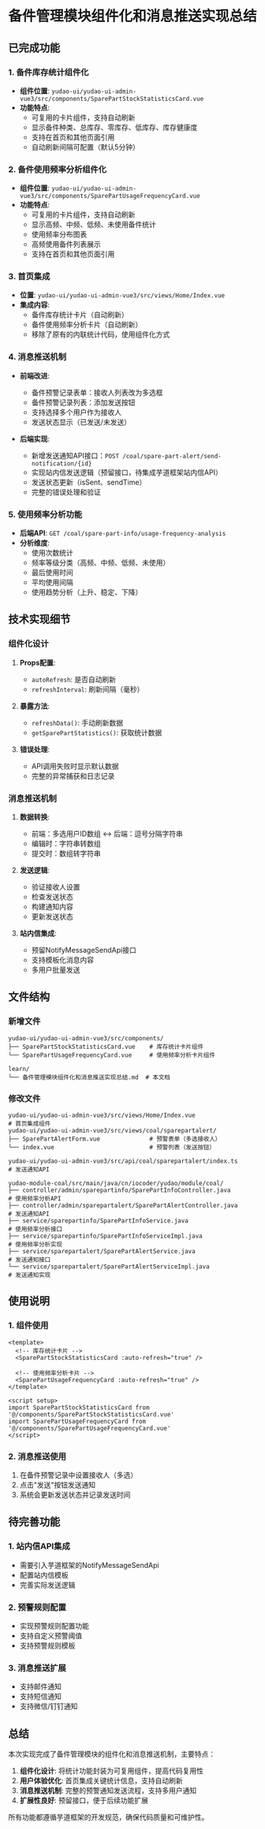 # 备件管理模块组件化和消息推送实现总结

## 已完成功能

### 1. 备件库存统计组件化
- **组件位置**: `yudao-ui/yudao-ui-admin-vue3/src/components/SparePartStockStatisticsCard.vue`
- **功能特点**:
  - 可复用的卡片组件，支持自动刷新
  - 显示备件种类、总库存、零库存、低库存、库存健康度
  - 支持在首页和其他页面引用
  - 自动刷新间隔可配置（默认5分钟）

### 2. 备件使用频率分析组件化
- **组件位置**: `yudao-ui/yudao-ui-admin-vue3/src/components/SparePartUsageFrequencyCard.vue`
- **功能特点**:
  - 可复用的卡片组件，支持自动刷新
  - 显示高频、中频、低频、未使用备件统计
  - 使用频率分布图表
  - 高频使用备件列表展示
  - 支持在首页和其他页面引用

### 3. 首页集成
- **位置**: `yudao-ui/yudao-ui-admin-vue3/src/views/Home/Index.vue`
- **集成内容**:
  - 备件库存统计卡片（自动刷新）
  - 备件使用频率分析卡片（自动刷新）
  - 移除了原有的内联统计代码，使用组件化方式

### 4. 消息推送机制
- **前端改进**:
  - 备件预警记录表单：接收人列表改为多选框
  - 备件预警记录列表：添加发送按钮
  - 支持选择多个用户作为接收人
  - 发送状态显示（已发送/未发送）

- **后端实现**:
  - 新增发送通知API接口：`POST /coal/spare-part-alert/send-notification/{id}`
  - 实现站内信发送逻辑（预留接口，待集成芋道框架站内信API）
  - 发送状态更新（isSent、sendTime）
  - 完整的错误处理和验证

### 5. 使用频率分析功能
- **后端API**: `GET /coal/spare-part-info/usage-frequency-analysis`
- **分析维度**:
  - 使用次数统计
  - 频率等级分类（高频、中频、低频、未使用）
  - 最后使用时间
  - 平均使用间隔
  - 使用趋势分析（上升、稳定、下降）

## 技术实现细节

### 组件化设计
1. **Props配置**:
   - `autoRefresh`: 是否自动刷新
   - `refreshInterval`: 刷新间隔（毫秒）

2. **暴露方法**:
   - `refreshData()`: 手动刷新数据
   - `getSparePartStatistics()`: 获取统计数据

3. **错误处理**:
   - API调用失败时显示默认数据
   - 完整的异常捕获和日志记录

### 消息推送机制
1. **数据转换**:
   - 前端：多选用户ID数组 ↔ 后端：逗号分隔字符串
   - 编辑时：字符串转数组
   - 提交时：数组转字符串

2. **发送逻辑**:
   - 验证接收人设置
   - 检查发送状态
   - 构建通知内容
   - 更新发送状态

3. **站内信集成**:
   - 预留NotifyMessageSendApi接口
   - 支持模板化消息内容
   - 多用户批量发送

## 文件结构

### 新增文件
```
yudao-ui/yudao-ui-admin-vue3/src/components/
├── SparePartStockStatisticsCard.vue    # 库存统计卡片组件
└── SparePartUsageFrequencyCard.vue     # 使用频率分析卡片组件

learn/
└── 备件管理模块组件化和消息推送实现总结.md  # 本文档
```

### 修改文件
```
yudao-ui/yudao-ui-admin-vue3/src/views/Home/Index.vue                    # 首页集成组件
yudao-ui/yudao-ui-admin-vue3/src/views/coal/sparepartalert/
├── SparePartAlertForm.vue              # 预警表单（多选接收人）
└── index.vue                           # 预警列表（发送按钮）

yudao-ui/yudao-ui-admin-vue3/src/api/coal/sparepartalert/index.ts        # 发送通知API

yudao-module-coal/src/main/java/cn/iocoder/yudao/module/coal/
├── controller/admin/sparepartinfo/SparePartInfoController.java          # 使用频率分析API
├── controller/admin/sparepartalert/SparePartAlertController.java        # 发送通知API
├── service/sparepartinfo/SparePartInfoService.java                      # 使用频率分析接口
├── service/sparepartinfo/SparePartInfoServiceImpl.java                  # 使用频率分析实现
├── service/sparepartalert/SparePartAlertService.java                    # 发送通知接口
└── service/sparepartalert/SparePartAlertServiceImpl.java                # 发送通知实现
```

## 使用说明

### 1. 组件使用
```vue
<template>
  <!-- 库存统计卡片 -->
  <SparePartStockStatisticsCard :auto-refresh="true" />
  
  <!-- 使用频率分析卡片 -->
  <SparePartUsageFrequencyCard :auto-refresh="true" />
</template>

<script setup>
import SparePartStockStatisticsCard from '@/components/SparePartStockStatisticsCard.vue'
import SparePartUsageFrequencyCard from '@/components/SparePartUsageFrequencyCard.vue'
</script>
```

### 2. 消息推送使用
1. 在备件预警记录中设置接收人（多选）
2. 点击"发送"按钮发送通知
3. 系统会更新发送状态并记录发送时间

## 待完善功能

### 1. 站内信API集成
- 需要引入芋道框架的NotifyMessageSendApi
- 配置站内信模板
- 完善实际发送逻辑

### 2. 预警规则配置
- 实现预警规则配置功能
- 支持自定义预警阈值
- 支持预警规则模板

### 3. 消息推送扩展
- 支持邮件通知
- 支持短信通知
- 支持微信/钉钉通知

## 总结

本次实现完成了备件管理模块的组件化和消息推送机制，主要特点：

1. **组件化设计**: 将统计功能封装为可复用组件，提高代码复用性
2. **用户体验优化**: 首页集成关键统计信息，支持自动刷新
3. **消息推送机制**: 完整的预警通知发送流程，支持多用户通知
4. **扩展性良好**: 预留接口，便于后续功能扩展

所有功能都遵循芋道框架的开发规范，确保代码质量和可维护性。
